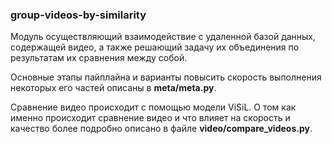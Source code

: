 ### group-videos-by-similarity
Модуль осуществляющий взаимодействие с удаленной базой данных, содержащей видео, а также решающий задачу их объединения по результатам их сравнения между собой. 

Основные этапы пайплайна и варианты повысить скорость выполнения некоторых его частей описаны в **meta/meta.py**.  

Сравнение видео происходит с помощью модели ViSiL. О том как именно происходит сравнение видео и
что влияет на скорость и качество более подробно описано в файле **video/compare_videos.py**. 

      
